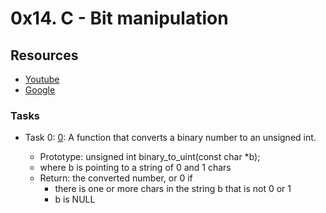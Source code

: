 # 0x14. C - Bit manipulation
## Resources
+ [Youtube](https://www.youtube.com/results?search_query=bitwise+operators+in+c)
+ [Google](https://www.google.com/webhp?q=bit+manipulation+C)

### Tasks
+ Task 0: [0](): A function that converts a binary number to an unsigned int.

	+ Prototype: unsigned int binary_to_uint(const char \*b);
	+ where b is pointing to a string of 0 and 1 chars
	+ Return: the converted number, or 0 if
		- there is one or more chars in the string b that is not 0 or 1
		- b is NULL
